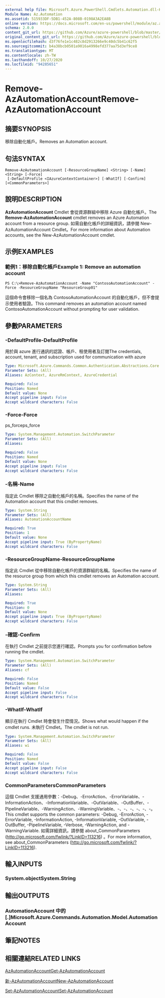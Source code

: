 ```yaml
---
external help file: Microsoft.Azure.PowerShell.Cmdlets.Automation.dll-Help.xml
Module Name: Az.Automation
ms.assetid: 515933DF-5DB1-452A-808B-0198A3A2EA8B
online version: https://docs.microsoft.com/en-us/powershell/module/az.automation/remove-azautomationaccount
schema: 2.0.0
content_git_url: https://github.com/Azure/azure-powershell/blob/master/src/Automation/Automation/help/Remove-AzAutomationAccount.md
original_content_git_url: https://github.com/Azure/azure-powershell/blob/master/src/Automation/Automation/help/Remove-AzAutomationAccount.md
ms.openlocfilehash: d3f76fe1e1c482c8d2913266e9c40dc5b41c62f5
ms.sourcegitcommit: b4a38bcb0501a9016a4998efd377aa75d3ef9ce8
ms.translationtype: MT
ms.contentlocale: zh-TW
ms.lasthandoff: 10/27/2020
ms.locfileid: "94285651"
---
```

# <span data-ttu-id="d8ca0-101">Remove-AzAutomationAccount</span><span class="sxs-lookup"><span data-stu-id="d8ca0-101">Remove-AzAutomationAccount</span></span>

## <span data-ttu-id="d8ca0-102">摘要</span><span class="sxs-lookup"><span data-stu-id="d8ca0-102">SYNOPSIS</span></span>
<span data-ttu-id="d8ca0-103">移除自動化帳戶。</span><span class="sxs-lookup"><span data-stu-id="d8ca0-103">Removes an Automation account.</span></span>

## <span data-ttu-id="d8ca0-104">句法</span><span class="sxs-lookup"><span data-stu-id="d8ca0-104">SYNTAX</span></span>

```
Remove-AzAutomationAccount [-ResourceGroupName] <String> [-Name] <String> [-Force]
 [-DefaultProfile <IAzureContextContainer>] [-WhatIf] [-Confirm] [<CommonParameters>]
```

## <span data-ttu-id="d8ca0-105">說明</span><span class="sxs-lookup"><span data-stu-id="d8ca0-105">DESCRIPTION</span></span>
<span data-ttu-id="d8ca0-106">**AzAutomationAccount** Cmdlet 會從資源群組中移除 Azure 自動化帳戶。</span><span class="sxs-lookup"><span data-stu-id="d8ca0-106">The **Remove-AzAutomationAccount** cmdlet removes an Azure Automation account from a resource group.</span></span>
<span data-ttu-id="d8ca0-107">如需自動化帳戶的詳細資訊，請參閱 New-AzAutomationAccount Cmdlet。</span><span class="sxs-lookup"><span data-stu-id="d8ca0-107">For more information about Automation accounts, see the New-AzAutomationAccount cmdlet.</span></span>

## <span data-ttu-id="d8ca0-108">示例</span><span class="sxs-lookup"><span data-stu-id="d8ca0-108">EXAMPLES</span></span>

### <span data-ttu-id="d8ca0-109">範例1：移除自動化帳戶</span><span class="sxs-lookup"><span data-stu-id="d8ca0-109">Example 1: Remove an automation account</span></span>
```
PS C:\>Remove-AzAutomationAccount -Name "ContosoAutomationAccount" -Force -ResourceGroupName "ResourceGroup01"
```

<span data-ttu-id="d8ca0-110">這個命令會移除一個名為 ContosoAutomationAccount 的自動化帳戶，但不會提示使用者驗證。</span><span class="sxs-lookup"><span data-stu-id="d8ca0-110">This command removes an automation account named ContosoAutomationAccount without prompting for user validation.</span></span>

## <span data-ttu-id="d8ca0-111">參數</span><span class="sxs-lookup"><span data-stu-id="d8ca0-111">PARAMETERS</span></span>

### <span data-ttu-id="d8ca0-112">-DefaultProfile</span><span class="sxs-lookup"><span data-stu-id="d8ca0-112">-DefaultProfile</span></span>
<span data-ttu-id="d8ca0-113">用於與 azure 進行通訊的認證、帳戶、租使用者及訂閱</span><span class="sxs-lookup"><span data-stu-id="d8ca0-113">The credentials, account, tenant, and subscription used for communication with azure</span></span>

```yaml
Type: Microsoft.Azure.Commands.Common.Authentication.Abstractions.Core.IAzureContextContainer
Parameter Sets: (All)
Aliases: AzContext, AzureRmContext, AzureCredential

Required: False
Position: Named
Default value: None
Accept pipeline input: False
Accept wildcard characters: False
```

### <span data-ttu-id="d8ca0-114">-Force</span><span class="sxs-lookup"><span data-stu-id="d8ca0-114">-Force</span></span>
<span data-ttu-id="d8ca0-115">ps_force</span><span class="sxs-lookup"><span data-stu-id="d8ca0-115">ps_force</span></span>

```yaml
Type: System.Management.Automation.SwitchParameter
Parameter Sets: (All)
Aliases:

Required: False
Position: Named
Default value: None
Accept pipeline input: False
Accept wildcard characters: False
```

### <span data-ttu-id="d8ca0-116">-名稱</span><span class="sxs-lookup"><span data-stu-id="d8ca0-116">-Name</span></span>
<span data-ttu-id="d8ca0-117">指定此 Cmdlet 移除之自動化帳戶的名稱。</span><span class="sxs-lookup"><span data-stu-id="d8ca0-117">Specifies the name of the Automation account that this cmdlet removes.</span></span>

```yaml
Type: System.String
Parameter Sets: (All)
Aliases: AutomationAccountName

Required: True
Position: 1
Default value: None
Accept pipeline input: True (ByPropertyName)
Accept wildcard characters: False
```

### <span data-ttu-id="d8ca0-118">-ResourceGroupName</span><span class="sxs-lookup"><span data-stu-id="d8ca0-118">-ResourceGroupName</span></span>
<span data-ttu-id="d8ca0-119">指定此 Cmdlet 從中移除自動化帳戶的資源群組的名稱。</span><span class="sxs-lookup"><span data-stu-id="d8ca0-119">Specifies the name of the resource group from which this cmdlet removes an Automation account.</span></span>

```yaml
Type: System.String
Parameter Sets: (All)
Aliases:

Required: True
Position: 0
Default value: None
Accept pipeline input: True (ByPropertyName)
Accept wildcard characters: False
```

### <span data-ttu-id="d8ca0-120">-確認</span><span class="sxs-lookup"><span data-stu-id="d8ca0-120">-Confirm</span></span>
<span data-ttu-id="d8ca0-121">在執行 Cmdlet 之前提示您進行確認。</span><span class="sxs-lookup"><span data-stu-id="d8ca0-121">Prompts you for confirmation before running the cmdlet.</span></span>

```yaml
Type: System.Management.Automation.SwitchParameter
Parameter Sets: (All)
Aliases: cf

Required: False
Position: Named
Default value: False
Accept pipeline input: False
Accept wildcard characters: False
```

### <span data-ttu-id="d8ca0-122">-WhatIf</span><span class="sxs-lookup"><span data-stu-id="d8ca0-122">-WhatIf</span></span>
<span data-ttu-id="d8ca0-123">顯示在執行 Cmdlet 時會發生什麼情況。</span><span class="sxs-lookup"><span data-stu-id="d8ca0-123">Shows what would happen if the cmdlet runs.</span></span>
<span data-ttu-id="d8ca0-124">未執行 Cmdlet。</span><span class="sxs-lookup"><span data-stu-id="d8ca0-124">The cmdlet is not run.</span></span>

```yaml
Type: System.Management.Automation.SwitchParameter
Parameter Sets: (All)
Aliases: wi

Required: False
Position: Named
Default value: False
Accept pipeline input: False
Accept wildcard characters: False
```

### <span data-ttu-id="d8ca0-125">CommonParameters</span><span class="sxs-lookup"><span data-stu-id="d8ca0-125">CommonParameters</span></span>
<span data-ttu-id="d8ca0-126">這個 Cmdlet 支援通用參數：-Debug、-ErrorAction、-ErrorVariable、-InformationAction、-InformationVariable、-OutVariable、-OutBuffer、-PipelineVariable、-WarningAction、-WarningVariable、-、-、-、-、-、-。</span><span class="sxs-lookup"><span data-stu-id="d8ca0-126">This cmdlet supports the common parameters: -Debug, -ErrorAction, -ErrorVariable, -InformationAction, -InformationVariable, -OutVariable, -OutBuffer, -PipelineVariable, -Verbose, -WarningAction, and -WarningVariable.</span></span> <span data-ttu-id="d8ca0-127">如需詳細資訊，請參閱 about_CommonParameters (http://go.microsoft.com/fwlink/?LinkID=113216) 。</span><span class="sxs-lookup"><span data-stu-id="d8ca0-127">For more information, see about_CommonParameters (http://go.microsoft.com/fwlink/?LinkID=113216).</span></span>

## <span data-ttu-id="d8ca0-128">輸入</span><span class="sxs-lookup"><span data-stu-id="d8ca0-128">INPUTS</span></span>

### <span data-ttu-id="d8ca0-129">System.object</span><span class="sxs-lookup"><span data-stu-id="d8ca0-129">System.String</span></span>

## <span data-ttu-id="d8ca0-130">輸出</span><span class="sxs-lookup"><span data-stu-id="d8ca0-130">OUTPUTS</span></span>

### <span data-ttu-id="d8ca0-131">AutomationAccount 中的 [.]</span><span class="sxs-lookup"><span data-stu-id="d8ca0-131">Microsoft.Azure.Commands.Automation.Model.AutomationAccount</span></span>

## <span data-ttu-id="d8ca0-132">筆記</span><span class="sxs-lookup"><span data-stu-id="d8ca0-132">NOTES</span></span>

## <span data-ttu-id="d8ca0-133">相關連結</span><span class="sxs-lookup"><span data-stu-id="d8ca0-133">RELATED LINKS</span></span>

[<span data-ttu-id="d8ca0-134">AzAutomationAccount</span><span class="sxs-lookup"><span data-stu-id="d8ca0-134">Get-AzAutomationAccount</span></span>](./Get-AzAutomationAccount.md)

[<span data-ttu-id="d8ca0-135">新-AzAutomationAccount</span><span class="sxs-lookup"><span data-stu-id="d8ca0-135">New-AzAutomationAccount</span></span>](./New-AzAutomationAccount.md)

[<span data-ttu-id="d8ca0-136">Set-AzAutomationAccount</span><span class="sxs-lookup"><span data-stu-id="d8ca0-136">Set-AzAutomationAccount</span></span>](./Set-AzAutomationAccount.md)


